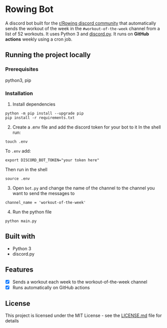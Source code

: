 # Rowing Bot
A discord bot built for the [r/Rowing discord community](https://discord.gg/Mujt9ATJjp) that automatically sends the workout of the week in the `#workout-of-the-week` channel from a list of 52 workouts. It uses Python 3 and [discord.py](https://github.com/Rapptz/discord.py). It runs on **GitHub actions** weekly using a cron job.

## Running the project locally
### Prerequisites
python3, pip

### Installation
1. Install dependencies
```
python -m pip install --upgrade pip
pip install -r requirements.txt
```

2. Create a .env file and add the discord token for your bot to it
In the shell run:
```
touch .env
```

To `.env` add:
```
export DISCORD_BOT_TOKEN="your token here"
```

Then run in the shell
```
source .env
```

3. Open `bot.py` and change the name of the channel to the channel you want to send the messages to
```
channel_name = 'workout-of-the-week'
```

4. Run the python file
```
python main.py
```

## Built with
* Python 3
* discord.py

## Features
- [x] Sends a workout each week to the workout-of-the-week channel
- [x] Runs automatically on GitHub actions

## License
This project is licensed under the MIT License - see the [LICENSE.md](LICENSE.md) file for details
